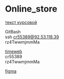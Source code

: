 # Online_store

[текст курсовой](https://docs.google.com/document/d/113Q1plDBq8wdOCubzNvRRfGeSNGpSyd6oOHiLV3b9pI/edit?usp=sharing)  

GitBash  
ssh cr55389@92.53.118.39  
rz4TwwmjmmMa  

[timeweb](https://hosting.timeweb.ru/mysql)  
cr55389  
rz4TwwmjmmMa  

[figma](https://www.figma.com/file/djqwbTfjXLqYx043cbXr7t/Furniking?type=design&node-id=0-1&mode=design&t=effTuV5LF8TYYl3s-0)  
